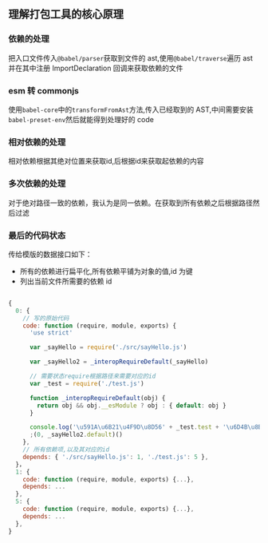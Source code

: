 ## 理解打包工具的核心原理

### 依赖的处理

把入口文件传入`@babel/parser`获取到文件的 ast,使用`@babel/traverse`遍历 ast 并在其中注册 ImportDeclaration 回调来获取依赖的文件

### esm 转 commonjs

使用`babel-core`中的`transformFromAst`方法,传入已经取到的 AST,中间需要安装`babel-preset-env`然后就能得到处理好的 code
### 相对依赖的处理
相对依赖根据其绝对位置来获取id,后根据id来获取起依赖的内容

### 多次依赖的处理

对于绝对路径一致的依赖，我认为是同一依赖。在获取到所有依赖之后根据路径然后过滤

### 最后的代码状态

传给模版的数据接口如下：

- 所有的依赖进行扁平化,所有依赖平铺为对象的值,id 为键
- 列出当前文件所需要的依赖 id

```javascript

{
  0: {
    // 写的原始代码
    code: function (require, module, exports) {
      'use strict'

      var _sayHello = require('./src/sayHello.js')

      var _sayHello2 = _interopRequireDefault(_sayHello)

      // 需要状态require根据路径来需要对应的id
      var _test = require('./test.js')

      function _interopRequireDefault(obj) {
        return obj && obj.__esModule ? obj : { default: obj }
      }

      console.log('\u591A\u6B21\u4F9D\u8D56' + _test.test + '\u6D4B\u8BD5')
      ;(0, _sayHello2.default)()
    },
    // 所有依赖项,以及其对应的id
    depends: { './src/sayHello.js': 1, './test.js': 5 },
  }，
  1: {
    code: function (require, module, exports) {...},
    depends: ...
  },
  5: {
    code: function (require, module, exports) {...},
    depends: ...
  },
}


```
